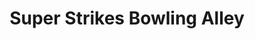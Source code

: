 ---
title: "Super Strikes Bowling Alley"
address: "Riverside Park, Coleraine, Co. Derry, BT51 3WA"
tel: "+44 (0)28 7035 0005"
county: "Derry"
category: "Bowling"
type: "Content"
lat: "55.131710052490234"
lng: "-6.6742401123046875"
---